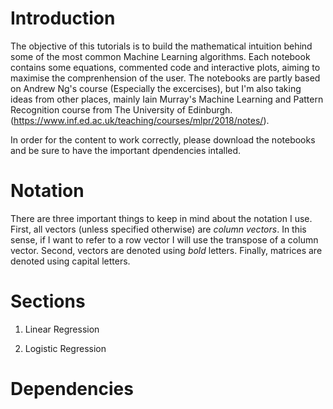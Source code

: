 # Introduction

The objective of this tutorials is to build the mathematical intuition behind some of the most common Machine Learning algorithms. Each notebook contains some equations, commented code and interactive plots, aiming to maximise the comprenhension of the user. The notebooks are partly based on Andrew Ng's course (Especially the excercises), but I'm also taking ideas from other places, mainly Iain Murray's Machine Learning and Pattern Recognition course from The University of Edinburgh. (https://www.inf.ed.ac.uk/teaching/courses/mlpr/2018/notes/).

In order for the content to work correctly, please download the notebooks and be sure to have the important dpendencies intalled. 

# Notation

There are three important things to keep in mind about the notation I use. First, all vectors (unless specified otherwise) are _column vectors_. In this sense, if I want to refer to a row vector I will use the transpose of a column vector. Second, vectors are denoted using *bold* letters. Finally, matrices are denoted using capital letters. 

# Sections

1) Linear Regression 

2) Logistic Regression

# Dependencies
